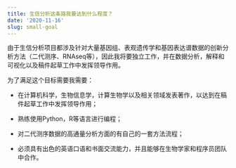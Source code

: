 ```yaml
---
title: 生信分析这条路我要达到什么程度？
date: '2020-11-16'
slug: small-goal
---
```


由于生信分析项目都涉及针对大量基因组、表观遗传学和基因表达谱数据的创新分析方法（二代测序、RNAseq等），因此我将要独立工作，并在数据分析，解释和可视化以及稿件起草工作中发挥领导作用。

为了满足这个目标需要我需要：

- 在计算机科学，生物信息学，计算生物学以及相关领域发表著作，以达到在稿件起草工作中发挥领导作用；

- 熟练使用Python，R等语言进行编程；

- 对二代测序数据的高通量分析方面的有自己的一套方法流程；

- 必须具有出色的英语口语和书面交流能力，并且能够在生物学家和程序员团队中合作。


